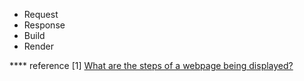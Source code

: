 * Request
* Response
* Build
* Render



**** reference
[1] [What are the steps of a webpage being displayed?](https://varvy.com/pagespeed/display.html)



